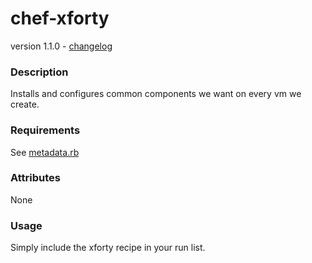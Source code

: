 chef-xforty
===========
version 1.1.0 - [changelog](https://github.com/xforty/chef-xforty/blob/master/CHANGELOG.md)

### Description

Installs and configures common components we want on every vm we create.

### Requirements

See [metadata.rb](https://github.com/xforty/chef-xforty/blob/master/metadata.rb)

### Attributes

None

### Usage

Simply include the xforty recipe in your run list.
